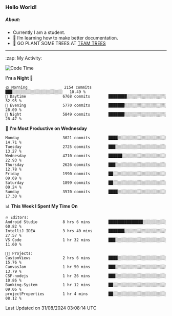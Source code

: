 ### Hello World!

##### About:
- Currently I am a student.
- 🌱 I’m learning how to make better documentation.
- 🌱 GO PLANT SOME TREES AT [TEAM TREES](https://teamtrees.org/)

---
  <summary>:zap: My Activity:</summary>
  
<!--START_SECTION:waka-->
![Code Time](http://img.shields.io/badge/Code%20Time-1%2C427%20hrs%2056%20mins-blue)

**I'm a Night 🦉** 

```text
🌞 Morning                2154 commits        ███░░░░░░░░░░░░░░░░░░░░░░   10.49 % 
🌆 Daytime                6768 commits        ████████░░░░░░░░░░░░░░░░░   32.95 % 
🌃 Evening                5770 commits        ███████░░░░░░░░░░░░░░░░░░   28.09 % 
🌙 Night                  5849 commits        ███████░░░░░░░░░░░░░░░░░░   28.47 % 
```
📅 **I'm Most Productive on Wednesday** 

```text
Monday                   3021 commits        ████░░░░░░░░░░░░░░░░░░░░░   14.71 % 
Tuesday                  2725 commits        ███░░░░░░░░░░░░░░░░░░░░░░   13.27 % 
Wednesday                4710 commits        ██████░░░░░░░░░░░░░░░░░░░   22.93 % 
Thursday                 2626 commits        ███░░░░░░░░░░░░░░░░░░░░░░   12.78 % 
Friday                   1990 commits        ██░░░░░░░░░░░░░░░░░░░░░░░   09.69 % 
Saturday                 1899 commits        ██░░░░░░░░░░░░░░░░░░░░░░░   09.24 % 
Sunday                   3570 commits        ████░░░░░░░░░░░░░░░░░░░░░   17.38 % 
```


📊 **This Week I Spent My Time On** 

```text
🔥 Editors: 
Android Studio           8 hrs 6 mins        ███████████████░░░░░░░░░░   60.82 % 
IntelliJ IDEA            3 hrs 40 mins       ███████░░░░░░░░░░░░░░░░░░   27.57 % 
VS Code                  1 hr 32 mins        ███░░░░░░░░░░░░░░░░░░░░░░   11.60 % 

🐱‍💻 Projects: 
CustomViews              2 hrs 6 mins        ████░░░░░░░░░░░░░░░░░░░░░   15.76 % 
CanvasJam                1 hr 50 mins        ███░░░░░░░░░░░░░░░░░░░░░░   13.79 % 
CSF-nodejs               1 hr 26 mins        ███░░░░░░░░░░░░░░░░░░░░░░   10.86 % 
Banking-System           1 hr 12 mins        ██░░░░░░░░░░░░░░░░░░░░░░░   09.06 % 
projectProperties        1 hr 4 mins         ██░░░░░░░░░░░░░░░░░░░░░░░   08.12 % 
```


 Last Updated on 31/08/2024 03:08:14 UTC
<!--END_SECTION:waka-->
